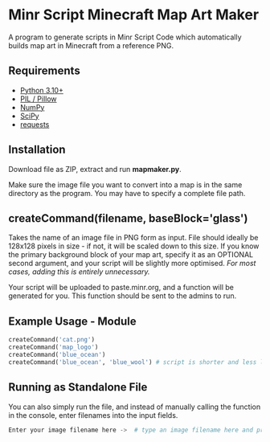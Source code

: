 Minr Script Minecraft Map Art Maker
===================================

A program to generate scripts in Minr Script Code which automatically builds map art in Minecraft from a reference PNG.


Requirements
------------

- [Python 3.10+](https://www.python.org/downloads/)
- [PIL / Pillow](https://pypi.org/project/Pillow/)
- [NumPy](https://pypi.org/project/numpy/)
- [SciPy](https://pypi.org/project/scipy/)
- [requests](https://pypi.org/project/requests/)


Installation
------------
Download file as ZIP, extract and run **mapmaker.py**.

Make sure the image file you want to convert into a map is in the same directory as the program. You may have to specify a complete file path.


createCommand(filename, baseBlock='glass')
---------------------------------------------------
Takes the name of an image file in PNG form as input. File should ideally be 128x128 pixels in size - if not, it will be scaled down to this size. If you know the primary background block of your map art, specify it as an OPTIONAL second argument, and your script will be slightly more optimised. _For most cases, adding this is entirely unnecessary._

Your script will be uploaded to paste.minr.org, and a function will be generated for you. This function should be sent to the admins to run.


Example Usage - Module
----------------------

```python
createCommand('cat.png')
createCommand('map_logo')
createCommand('blue_ocean')
createCommand('blue_ocean', 'blue_wool') # script is shorter and less laggy
```


Running as Standalone File
--------------------------
You can also simply run the file, and instead of manually calling the function in the console, enter filenames into the input fields.

```python
Enter your image filename here ->  # type an image filename here and press return
```

